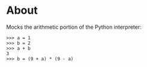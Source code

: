 # About
Mocks the arithmetic portion of the Python interpreter:  
```
>>> a = 1  
>>> b = 2  
>>> a + b  
3  
>>> b = (9 + a) * (9 - a)
```